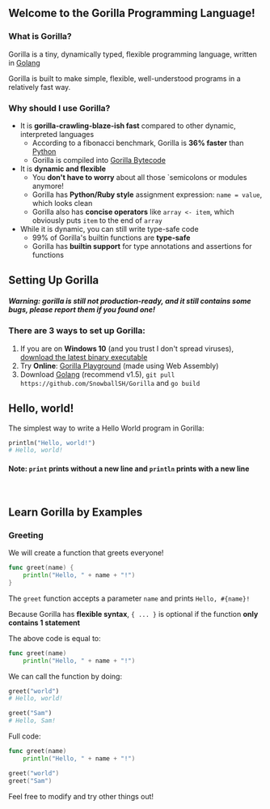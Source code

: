 ## Welcome to the Gorilla Programming Language!

### What is Gorilla?

Gorilla is a tiny, dynamically typed, flexible programming language, written in [Golang](https://golang.org/)

Gorilla is built to make simple, flexible, well-understood programs in a relatively fast way.

### Why should I use Gorilla?

- It is **gorilla-crawling-blaze-ish fast** compared to other dynamic, interpreted languages
    - According to a fibonacci benchmark, Gorilla is **36% faster** than [Python](https://www.python.org/)
    - Gorilla is compiled into [Gorilla Bytecode](https://github.com/SnowballSH/Gorilla/blob/master/code/code.go#L6-L100)
- It is **dynamic and flexible**
    - You **don't have to worry** about all those `semicolons or modules anymore!
    - Gorilla has **Python/Ruby style** assignment expression: `name = value`, which looks clean
    - Gorilla also has **concise operators** like `array <- item`, which obviously puts `item` to the end of `array`
- While it is dynamic, you can still write type-safe code
    - 99% of Gorilla's builtin functions are **type-safe**
    - Gorilla has **builtin support** for type annotations and assertions for functions

## Setting Up Gorilla

##### Warning: gorilla is still not production-ready, and it still contains some bugs, please report them if you found one!

### There are 3 ways to set up Gorilla:

1. If you are on **Windows 10** (and you trust I don't spread viruses), [download the latest binary executable](https://github.com/SnowballSH/Gorilla/releases)
2. Try **Online**: [Gorilla Playground](https://snowballsh.me/Gorilla-Playground/) (made using Web Assembly)
3. Download [Golang](https://golang.org/) (recommend v1.5), `git pull https://github.com/SnowballSH/Gorilla` and `go build`

## Hello, world!

The simplest way to write a Hello World program in Gorilla:

```ruby
println("Hello, world!")
# Hello, world!
```

#### Note: `print` prints without a new line and `println` prints with a new line

<br>

## Learn Gorilla by Examples

### Greeting

We will create a function that greets everyone!

```go
func greet(name) {
    println("Hello, " + name + "!")
}
```

The `greet` function accepts a parameter `name` and prints `Hello, #{name}!`

Because Gorilla has **flexible syntax**, `{ ... }` is optional if the function **only contains 1 statement**

The above code is equal to:

```go
func greet(name)
    println("Hello, " + name + "!")
```

We can call the function by doing:

```ruby
greet("world")
# Hello, world!

greet("Sam")
# Hello, Sam!
```

Full code:

```go
func greet(name)
    println("Hello, " + name + "!")

greet("world")
greet("Sam")
```

Feel free to modify and try other things out!

